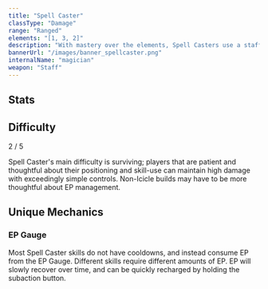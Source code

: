 ```yaml
---
title: "Spell Caster"
classType: "Damage"
range: "Ranged"
elements: "[1, 3, 2]"
description: "With mastery over the elements, Spell Casters use a staff to decimate their enemies from afar, dealing massive burst damage and accumulating Elemental Charge."
bannerUrl: "/images/banner_spellcaster.png"
internalName: "magician"
weapon: "Staff"
---
```


<script>
    import Icon from "@iconify/svelte"
    import Stats from "$lib/components/classes/Stats.svelte"
</script>

## Stats
<Stats />

## Difficulty
<div class="difficulty-box flex box">
    <span>2 / 5</span>
    <Icon icon="fluent:star-28-filled" />
    <Icon icon="fluent:star-28-filled" />
</div>

Spell Caster's main difficulty is surviving; players that are patient and thoughtful about their positioning and skill-use can maintain high damage with exceedingly simple controls. Non-Icicle builds may have to be more thoughtful about EP management.

## Unique Mechanics

### EP Gauge
Most Spell Caster skills do not have cooldowns, and instead consume EP from the EP Gauge. Different skills require different amounts of EP. EP will slowly recover over time, and can be quickly recharged by holding the subaction button.